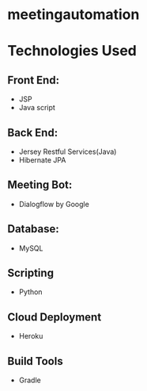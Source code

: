 # meetingautomation

# Technologies Used
## Front End:
 - JSP
 - Java script

## Back End:
 - Jersey Restful Services(Java)
 - Hibernate JPA

## Meeting Bot:
 - Dialogflow by Google

## Database:
 - MySQL
 
## Scripting
 - Python
 
## Cloud Deployment
 - Heroku
  
## Build Tools
 - Gradle
